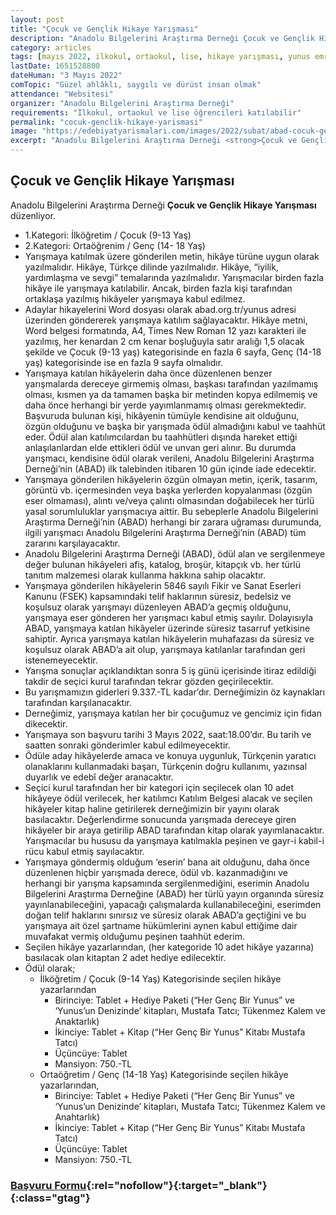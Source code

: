 ```yaml
---
layout: post
title: "Çocuk ve Gençlik Hikaye Yarışması"
description: "Anadolu Bilgelerini Araştırma Derneği Çocuk ve Gençlik Hikaye Yarışması düzenliyor."
category: articles
tags: [mayıs 2022, ilkokul, ortaokul, lise, hikaye yarışması, yunus emre]
lastDate: 1651528800
dateHuman: "3 Mayıs 2022"
comTopic: "Güzel ahlâklı, saygılı ve dürüst insan olmak"
attendance: "Websitesi"
organizer: "Anadolu Bilgelerini Araştırma Derneği"
requirements: "İlkokul, ortaokul ve lise öğrencileri katılabilir"
permalink: "cocuk-genclik-hikaye-yarismasi"
image: "https://edebiyatyarismalari.com/images/2022/subat/abad-cocuk-genclik-hikaye-yarismasi.jpg"
excerpt: "Anadolu Bilgelerini Araştırma Derneği <strong>Çocuk ve Gençlik Hikaye Yarışması</strong> düzenliyor."
---
```


## Çocuk ve Gençlik Hikaye Yarışması
Anadolu Bilgelerini Araştırma Derneği **Çocuk ve Gençlik Hikaye Yarışması** düzenliyor.  

- 1.Kategori: İlköğretim / Çocuk (9-13 Yaş)
- 2.Kategori: Ortaöğrenim / Genç (14- 18 Yaş) 
- Yarışmaya katılmak üzere gönderilen metin, hikâye türüne uygun olarak yazılmalıdır. Hikâye, Türkçe dilinde yazılmalıdır. Hikâye, “iyilik, yardımlaşma ve sevgi” temalarında yazılmalıdır. Yarışmacılar birden fazla hikâye ile yarışmaya katılabilir. Ancak, birden fazla kişi tarafından ortaklaşa yazılmış hikâyeler yarışmaya kabul edilmez.
- Adaylar hikayelerini Word dosyası olarak abad.org.tr/yunus adresi üzerinden göndererek yarışmaya katılım sağlayacaktır. Hikâye metni, Word belgesi formatında, A4, Times New Roman 12 yazı karakteri ile yazılmış, her kenardan 2 cm kenar boşluğuyla satır aralığı 1,5 olacak şekilde ve Çocuk (9-13 yaş) kategorisinde en fazla 6 sayfa, Genç (14-18 yaş) kategorisinde ise en fazla 9 sayfa olmalıdır.
- Yarışmaya katılan hikâyelerin daha önce düzenlenen benzer yarışmalarda dereceye girmemiş olması, başkası tarafından yazılmamış olması, kısmen ya da tamamen başka bir metinden kopya edilmemiş ve daha önce herhangi bir yerde yayımlanmamış olması gerekmektedir. Başvuruda bulunan kişi, hikâyenin tümüyle kendisine ait olduğunu, özgün olduğunu ve başka bir yarışmada ödül almadığını kabul ve taahhüt eder. Ödül alan katılımcılardan bu taahhütleri dışında hareket ettiği anlaşılanlardan  elde ettikleri  ödül  ve  unvan geri alınır. Bu durumda yarışmacı, kendisine ödül olarak verileni,  Anadolu Bilgelerini Araştırma Derneği’nin (ABAD) ilk talebinden itibaren 10 gün içinde iade edecektir.
- Yarışmaya gönderilen hikâyelerin özgün olmayan metin, içerik, tasarım, görüntü vb. içermesinden veya başka yerlerden kopyalanması (özgün eser olmaması), alıntı ve/veya çalıntı olmasından doğabilecek her türlü yasal sorumluluklar yarışmacıya aittir. Bu sebeplerle Anadolu Bilgelerini Araştırma Derneği’nin (ABAD) herhangi bir zarara uğraması durumunda, ilgili yarışmacı Anadolu Bilgelerini Araştırma Derneği’nin (ABAD) tüm zararını karşılayacaktır. 
- Anadolu Bilgelerini Araştırma Derneği (ABAD), ödül alan ve sergilenmeye değer bulunan hikâyeleri afiş, katalog, broşür, kitapçık vb. her türlü tanıtım malzemesi olarak kullanma hakkına sahip olacaktır.
- Yarışmaya gönderilen hikâyelerin 5846 sayılı Fikir ve Sanat Eserleri Kanunu (FSEK) kapsamındaki telif haklarının süresiz, bedelsiz ve koşulsuz olarak yarışmayı düzenleyen ABAD’a geçmiş olduğunu, yarışmaya eser gönderen her yarışmacı kabul etmiş sayılır. Dolayısıyla ABAD, yarışmaya katılan hikâyeler üzerinde süresiz tasarruf yetkisine sahiptir. Ayrıca yarışmaya katılan hikâyelerin muhafazası da süresiz ve koşulsuz olarak ABAD’a ait olup, yarışmaya katılanlar tarafından geri istenemeyecektir.
- Yarışma sonuçlar açıklandıktan sonra 5 iş günü içerisinde itiraz edildiği takdir de seçici kurul tarafından tekrar gözden geçirilecektir.
- Bu yarışmamızın giderleri 9.337.-TL kadar’dır. Derneğimizin öz kaynakları tarafından karşılanacaktır.
- Derneğimiz, yarışmaya katılan her bir çocuğumuz ve gencimiz için fidan dikecektir.
- Yarışmaya son başvuru tarihi 3 Mayıs 2022, saat:18.00’dır. Bu tarih ve saatten sonraki gönderimler kabul edilmeyecektir.
- Ödüle aday hikâyelerde amaca ve konuya uygunluk, Türkçenin yaratıcı olanaklarını kullanmadaki başarı, Türkçenin doğru kullanımı, yazınsal duyarlık ve edebî değer aranacaktır.
- Seçici kurul tarafından her bir kategori için seçilecek olan 10 adet hikâyeye ödül verilecek, her katılımcı Katılım Belgesi alacak ve seçilen hikâyeler kitap haline getirilerek derneğimizin bir yayını olarak basılacaktır. Değerlendirme sonucunda yarışmada dereceye giren hikâyeler bir araya getirilip ABAD tarafından kitap olarak yayımlanacaktır. Yarışmacılar bu hususu da yarışmaya katılmakla peşinen ve gayr-i kabil-i rücu kabul etmiş sayılacaktır.
- Yarışmaya göndermiş olduğum ‘eserin’ bana ait olduğunu, daha önce düzenlenen hiçbir yarışmada derece, ödül vb. kazanmadığını ve herhangi bir yarışma kapsamında sergilenmediğini, eserimin Anadolu Bilgelerini Araştırma Derneğine (ABAD) her türlü yayın organında süresiz yayınlanabileceğini, yapacağı çalışmalarda kullanabileceğini, eserimden doğan telif haklarını sınırsız ve süresiz olarak ABAD’a geçtiğini ve bu yarışmaya ait özel şartname hükümlerini aynen kabul ettiğime dair muvafakat vermiş olduğumu peşinen taahhüt ederim.
- Seçilen hikâye yazarlarından, (her kategoride 10 adet hikâye yazarına) basılacak olan kitaptan 2 adet hediye edilecektir.
- Ödül olarak; 
    - İlköğretim / Çocuk (9-14 Yaş) Kategorisinde seçilen hikâye yazarlarından
        - Birinciye: Tablet + Hediye Paketi (“Her Genç Bir Yunus” ve ‘Yunus’un Denizinde’ kitapları, Mustafa Tatcı; Tükenmez Kalem ve Anaktarlık)
        - İkinciye: Tablet + Kitap (“Her Genç Bir Yunus” Kitabı Mustafa Tatcı)	
        - Üçüncüye: Tablet
        - Mansiyon: 750.-TL
    - Ortaöğretim / Genç (14-18 Yaş) Kategorisinde seçilen hikâye yazarlarından,
        - Birinciye: Tablet + Hediye Paketi (“Her Genç Bir Yunus” ve ‘Yunus’un Denizinde’ kitapları, Mustafa Tatcı; Tükenmez Kalem ve Anahtarlık)
	    - İkinciye: Tablet + Kitap (“Her Genç Bir Yunus” Kitabı Mustafa Tatcı)	
        - Üçüncüye: Tablet
	    - Mansiyon: 750.-TL

### [Başvuru Formu](https://abad.org.tr/hikaye-basvuru/){:rel="nofollow"}{:target="_blank"}{:class="gtag"}